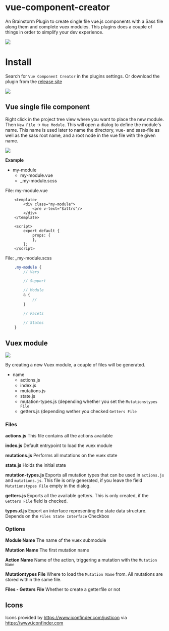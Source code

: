 # vue-component-creator
An Brainstorm Plugin to create single file vue.js components with a Sass file along them and complete vuex modules.
This plugins does a couple of things in order to simplify your dev experience.

<img src="https://github.com/faebeee/vue-component-creator-plugin/raw/master/doc/new.png"/>

# Install
Search for `Vue Component Creator` in the plugins settings. Or download the plugin from the [release site](https://github.com/faebeee/vue-component-creator-plugin/releases)

<img src="https://github.com/faebeee/vue-component-creator-plugin/raw/master/doc/install.png"/>


## Vue single file component
Right click in the project tree view where you want to place the new module. Then `New File` -> `Vue Module`.
This will open a dialog to define the module's name. This name is used later
to name the directory, vue- and sass-file as well as the sass root name, and a root node in the vue file
with the given name.

<img src="https://github.com/faebeee/vue-component-creator-plugin/raw/master/doc/new-component.png"/>

__Example__

- my-module
  - my-module.vue
  - _my-module.scss


File: my-module.vue

```vue
    <template>
        <div class="my-module">
            <pre v-text="$attrs"/>
        </div>
    </template>

    <script>
        export default {
            props: {
            },
        };
    </script>
```

File: _my-module.scss

```scss
    .my-module {
        // Vars

        // Support

        // Module
        & {
            //
        }

        // Facets

        // States
    }
```



## Vuex module
<img src="https://github.com/faebeee/vue-component-creator-plugin/raw/master/doc/new-vuex.png"/>

By creating a new Vuex module, a couple of files will be generated.

- name
    - actions.js
    - index.js
    - mutations.js
    - state.js
    - mutation-types.js (depending whether you set the `Mutationstypes File`
    - getters.js (depending wether you checked `Getters File`

### Files

__actions.js__
This file contains all the actions available

__index.js__
Default entrypoint to load the vuex module

__mutations.js__
Performs all mutations on the vuex state

__state.js__
Holds the initial state

__mutation-types.js__
Exports all mutation types that can be used in `actions.js` and `mutations.js`.
This file is only generated, if you leave the field `Mutationstypes File` empty
in the dialog.

__getters.js__
Exports all the available getters. This is only created, if the `Getters File` field
is checked.

__types.d.js__
Export an interface representing the state data structure. Depends on the `Files State Interface` Checkbox

### Options

__Module Name__
The name of the vuex submodule

__Mutation Name__
The first mutation name

__Action Name__
Name of the action, triggering a mutation with the `Mutation Name`

__Mutationtypes File__
Where to load the `Mutation Name` from. All mutations are stored within the
same file.

__Files - Getters File__
Whether to create a getterfile or not


## Icons
Icons provided by https://www.iconfinder.com/justicon via https://www.iconfinder.com
